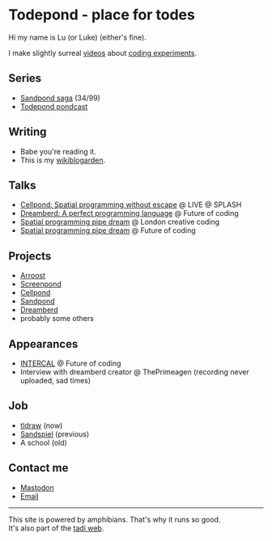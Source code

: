 # Todepond - place for todes

Hi my name is Lu (or Luke) (either's fine).

I make slightly surreal [videos](https://youtube.com/@TodePond) about [coding experiments](https://github.com/TodePond).

## Series

- [Sandpond saga](https://www.youtube.com/playlist?list=PL9uRa69RF-7wastqKWXT4d9F84BAzfVd4) (34/99)<br>
- [Todepond pondcast](https://www.patreon.com/todepond)

## Writing

- Babe you're reading it.
- This is my [wikiblogarden](wikiblogarden).

## Talks

- [Cellpond: Spatial programming without escape](https://www.youtube.com/watch?v=cBYudbaqHAk&t=6704s) @ LIVE @ SPLASH<br>
- [Dreamberd: A perfect programming language](https://youtu.be/52vmjZnxJb8?si=0TXlU2X2tewR1FFc) @ Future of coding<br>
- [Spatial programming pipe dream](https://www.youtube.com/live/L2U_Sd1qMJ4?si=5EfPnVuGNAZ6O1qZ&t=2580) @ London creative coding<br>
- [Spatial programming pipe dream](https://youtu.be/bqtVv9ts29c?si=LEIec6dJz1l-5pzk) @ Future of coding

## Projects

- [Arroost](https://github.com/TodePond/Arroost)
- [Screenpond](https://github.com/TodePond/ScreenPond)
- [Cellpond](./wikiblogarden/cellpond)
- [Sandpond](https://github.com/TodePond/SandPond)
- [Dreamberd](https://github.com/TodePond/DreamBerd)
- probably some others

## Appearances

- [INTERCAL](https://futureofcoding.org/episodes/064) @ Future of coding<br>
- Interview with dreamberd creator @ ThePrimeagen (recording never uploaded, sad times)

## Job

- [tldraw](https://tldraw.com) (now)
- [Sandspiel](https://sandspiel.club/) (previous)
- A school (old)

## Contact me

- [Mastodon](https://mas.to/@TodePond)
- [Email](mailto:todepond@gmail.com)

<hr>

This site is powered by amphibians. That's why it runs so good.<br>
It's also part of the [tadi web](https://tadiweb.com).
